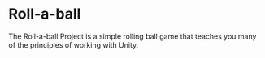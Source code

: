 # Roll-a-ball
The Roll-a-ball Project is a simple rolling ball game that teaches you many of the principles of working with Unity.

